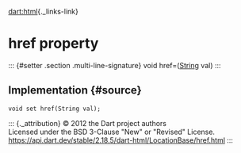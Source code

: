 [dart:html](../../dart-html/dart-html-library){._links-link}

href property
=============

::: {#setter .section .multi-line-signature}
void href=([String](../../dart-core/string-class) val)
:::

Implementation {#source}
--------------

``` {.language-dart data-language="dart"}
void set href(String val);
```

::: {._attribution}
© 2012 the Dart project authors\
Licensed under the BSD 3-Clause \"New\" or \"Revised\" License.\
<https://api.dart.dev/stable/2.18.5/dart-html/LocationBase/href.html>
:::
